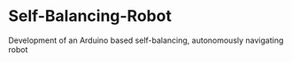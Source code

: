 # Self-Balancing-Robot
Development of an Arduino based self-balancing, autonomously navigating robot
